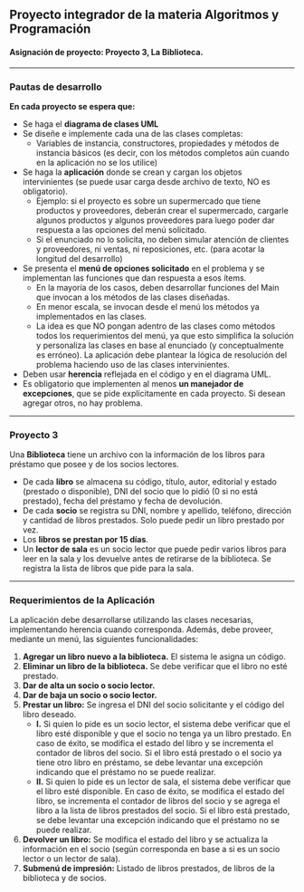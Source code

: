 ## Proyecto integrador de la materia Algoritmos y Programación

#### Asignación de proyecto: Proyecto 3, La Biblioteca.

---

### Pautas de desarrollo

**En cada proyecto se espera que:**

- Se haga el **diagrama de clases UML**
- Se diseñe e implemente cada una de las clases completas:
  - Variables de instancia, constructores, propiedades y métodos de instancia básicos (es decir, con los métodos completos aún cuando en la aplicación no se los utilice)
- Se haga la **aplicación** donde se crean y cargan los objetos intervinientes (se puede usar carga desde archivo de texto, NO es obligatorio).
  - Ejemplo: si el proyecto es sobre un supermercado que tiene productos y proveedores, deberán crear el supermercado, cargarle algunos productos y algunos proveedores para luego poder dar respuesta a las opciones del menú solicitado.
  - Si el enunciado no lo solicita, no deben simular atención de clientes y proveedores, ni ventas, ni reposiciones, etc. (para acotar la longitud del desarrollo)
- Se presenta el **menú de opciones solicitado** en el problema y se implementan las funciones que dan respuesta a esos ítems.
  - En la mayoría de los casos, deben desarrollar funciones del Main que invocan a los métodos de las clases diseñadas.
  - En menor escala, se invocan desde el menú los métodos ya implementados en las clases.
  - La idea es que NO pongan adentro de las clases como métodos todos los requerimientos del menú, ya que esto simplifica la solución y personaliza las clases en base al enunciado (y conceptualmente es erróneo). La aplicación debe plantear la lógica de resolución del problema haciendo uso de las clases intervinientes.
- Deben usar **herencia** reflejada en el código y en el diagrama UML.
- Es obligatorio que implementen al menos **un manejador de excepciones**, que se pide explícitamente en cada proyecto. Si desean agregar otros, no hay problema.

---

### Proyecto 3

Una **Biblioteca** tiene un archivo con la información de los libros para préstamo que posee y de los socios lectores. 

- De cada **libro** se almacena su código, título, autor, editorial y estado (prestado o disponible), DNI del socio que lo pidió (0 si no está prestado), fecha del préstamo y fecha de devolución.
- De cada **socio** se registra su DNI, nombre y apellido, teléfono, dirección y cantidad de libros prestados. Solo puede pedir un libro prestado por vez.
- Los **libros se prestan por 15 días**.
- Un **lector de sala** es un socio lector que puede pedir varios libros para leer en la sala y los devuelve antes de retirarse de la biblioteca. Se registra la lista de libros que pide para la sala.

---

### Requerimientos de la Aplicación

La aplicación debe desarrollarse utilizando las clases necesarias, implementando herencia cuando corresponda. Además, debe proveer, mediante un menú, las siguientes funcionalidades:

1. **Agregar un libro nuevo a la biblioteca.** El sistema le asigna un código.
2. **Eliminar un libro de la biblioteca.** Se debe verificar que el libro no esté prestado.
3. **Dar de alta un socio o socio lector.**
4. **Dar de baja un socio o socio lector.**
5. **Prestar un libro:** Se ingresa el DNI del socio solicitante y el código del libro deseado.
   - **I.** Si quien lo pide es un socio lector, el sistema debe verificar que el libro esté disponible y que el socio no tenga ya un libro prestado. En caso de éxito, se modifica el estado del libro y se incrementa el contador de libros del socio. Si el libro está prestado o el socio ya tiene otro libro en préstamo, se debe levantar una excepción indicando que el préstamo no se puede realizar.
   - **II.** Si quien lo pide es un lector de sala, el sistema debe verificar que el libro esté disponible. En caso de éxito, se modifica el estado del libro, se incrementa el contador de libros del socio y se agrega el libro a la lista de libros prestados del socio. Si el libro está prestado, se debe levantar una excepción indicando que el préstamo no se puede realizar.
6. **Devolver un libro:** Se modifica el estado del libro y se actualiza la información en el socio (según corresponda en base a si es un socio lector o un lector de sala).
7. **Submenú de impresión:** Listado de libros prestados, de libros de la biblioteca y de socios.

